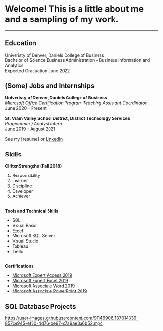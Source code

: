 <a name="top"></a>

# Welcome! This is a little about me and a sampling of my work.
<hr>

<a name="education"></a>
## Education
Univeristy of Denver, Daniels College of Business
<br>Bachelor of Science Business Administration – Business Information and Analytics
<br>Expected Graduation June 2022

<a name="resume"></a>
## (Some) Jobs and Internships
<b>Univeristy of Denver, Daniels College of Business</b>
<br><i>Microsoft Office Certification Program Teaching Assistant Coordinator</i>
<br>June 2020 - Present
<br>
<br><b>St. Vrain Valley School District, District Technology Services</b>
<br><i>Programmer / Analyst Intern</i>
<br>June 2019 - August 2021
<br>
<br>See my [resume] or [LinkedIn](https://www.linkedin.com/in/hannah-m-mcdonald/)

<a name="skills"></a>
## Skills
<b>CliftonStrengths (Fall 2018)</b>
 <ol>
  <li>Responsibility</li>
  <li>Learner</li>
  <li>Discipline</li>
  <li>Developer</li>
  <li>Achiever</li>
</ol>

<br><b>Tools and Technical Skills</b>
<ul>
  <li>SQL</li>
  <li>Visual Basic</li>
  <li>Excel</li>
  <li>Microsoft SQL Server</li>
  <li>Visual Studio</li>
  <li>Tableau</li>
  <li>Trello</li>
</ul>

<br><b>Certifications</b>
<ul>
  <li><a href = "https://www.credly.com/badges/e654fce3-19be-40b3-9347-228eea2ce3a1/public_url">Microsoft Expert Access 2019</a></li>
  <li><a href = "https://www.credly.com/badges/23f6c6da-fbcd-4a01-bedc-2f9ca4e5a540/public_url">Microsoft Expert Excel 2019</a></li>
  <li><a href = "https://www.credly.com/badges/cc990015-1ddf-42e1-8924-71b24d236c37/public_url">Microsoft Associate Word 2019</a></li>
  <li><a href = "https://www.credly.com/badges/e1f089c5-e148-4a30-9dc3-b6551e873dd8/public_url">Microsoft Associate PowerPoint 2019</a></li>
</ul>

<a name="database"></a>
## SQL Database Projects

https://user-images.githubusercontent.com/91146906/137014339-857ce945-ef60-4d76-be97-c7a9ae3a6b52.mp4


